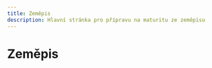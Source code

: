 ```yaml
---
title: Zeměpis
description: Hlavní stránka pro přípravu na maturitu ze zeměpisu
---
```


# Zeměpis


